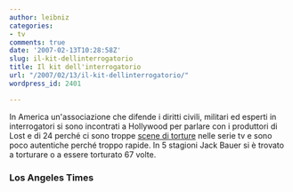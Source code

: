 ```yaml
---
author: leibniz
categories:
- tv
comments: true
date: '2007-02-13T10:28:58Z'
slug: il-kit-dellinterrogatorio
title: Il kit dell'interrogatorio
url: "/2007/02/13/il-kit-dellinterrogatorio/"
wordpress_id: 2401

---
```

In America un'associazione che difende i diritti civili, militari ed esperti in interrogatori si sono incontrati a Hollywood per parlare con i produttori di Lost e di 24 perché ci sono troppe [scene di torture](https://www.latimes.com/entertainment/news/la-et-torture13feb13,1,3602514.story?coll=la-headlines-entnews) nelle serie tv e sono poco autentiche perché troppo rapide. In 5 stagioni Jack Bauer si è trovato a torturare o a essere torturato 67 volte.


### Los Angeles Times
